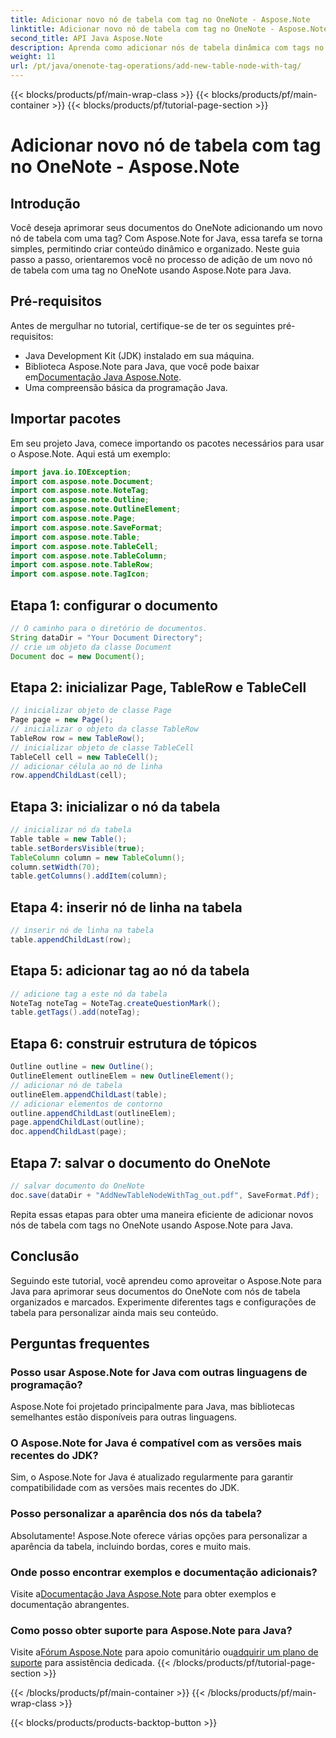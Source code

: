 ```yaml
---
title: Adicionar novo nó de tabela com tag no OneNote - Aspose.Note
linktitle: Adicionar novo nó de tabela com tag no OneNote - Aspose.Note
second_title: API Java Aspose.Note
description: Aprenda como adicionar nós de tabela dinâmica com tags no OneNote usando Aspose.Note para Java. Melhore a organização de seus documentos sem esforço.
weight: 11
url: /pt/java/onenote-tag-operations/add-new-table-node-with-tag/
---
```


{{< blocks/products/pf/main-wrap-class >}}
{{< blocks/products/pf/main-container >}}
{{< blocks/products/pf/tutorial-page-section >}}

# Adicionar novo nó de tabela com tag no OneNote - Aspose.Note

## Introdução
Você deseja aprimorar seus documentos do OneNote adicionando um novo nó de tabela com uma tag? Com Aspose.Note for Java, essa tarefa se torna simples, permitindo criar conteúdo dinâmico e organizado. Neste guia passo a passo, orientaremos você no processo de adição de um novo nó de tabela com uma tag no OneNote usando Aspose.Note para Java.
## Pré-requisitos
Antes de mergulhar no tutorial, certifique-se de ter os seguintes pré-requisitos:
- Java Development Kit (JDK) instalado em sua máquina.
-  Biblioteca Aspose.Note para Java, que você pode baixar em[Documentação Java Aspose.Note](https://reference.aspose.com/note/java/).
- Uma compreensão básica da programação Java.
## Importar pacotes
Em seu projeto Java, comece importando os pacotes necessários para usar o Aspose.Note. Aqui está um exemplo:
```java
import java.io.IOException;
import com.aspose.note.Document;
import com.aspose.note.NoteTag;
import com.aspose.note.Outline;
import com.aspose.note.OutlineElement;
import com.aspose.note.Page;
import com.aspose.note.SaveFormat;
import com.aspose.note.Table;
import com.aspose.note.TableCell;
import com.aspose.note.TableColumn;
import com.aspose.note.TableRow;
import com.aspose.note.TagIcon;
```
## Etapa 1: configurar o documento
```java
// O caminho para o diretório de documentos.
String dataDir = "Your Document Directory";
// crie um objeto da classe Document
Document doc = new Document();
```
## Etapa 2: inicializar Page, TableRow e TableCell
```java
// inicializar objeto de classe Page
Page page = new Page();
// inicializar o objeto da classe TableRow
TableRow row = new TableRow();
// inicializar objeto de classe TableCell
TableCell cell = new TableCell();
// adicionar célula ao nó de linha
row.appendChildLast(cell);
```
## Etapa 3: inicializar o nó da tabela
```java
// inicializar nó da tabela
Table table = new Table();
table.setBordersVisible(true);
TableColumn column = new TableColumn();
column.setWidth(70);
table.getColumns().addItem(column);
```
## Etapa 4: inserir nó de linha na tabela
```java
// inserir nó de linha na tabela
table.appendChildLast(row);
```
## Etapa 5: adicionar tag ao nó da tabela
```java
// adicione tag a este nó da tabela
NoteTag noteTag = NoteTag.createQuestionMark();
table.getTags().add(noteTag);
```
## Etapa 6: construir estrutura de tópicos
```java
Outline outline = new Outline();
OutlineElement outlineElem = new OutlineElement();
// adicionar nó de tabela
outlineElem.appendChildLast(table);
// adicionar elementos de contorno
outline.appendChildLast(outlineElem);
page.appendChildLast(outline);
doc.appendChildLast(page);
```
## Etapa 7: salvar o documento do OneNote
```java
// salvar documento do OneNote
doc.save(dataDir + "AddNewTableNodeWithTag_out.pdf", SaveFormat.Pdf);
```
Repita essas etapas para obter uma maneira eficiente de adicionar novos nós de tabela com tags no OneNote usando Aspose.Note para Java.
## Conclusão
Seguindo este tutorial, você aprendeu como aproveitar o Aspose.Note para Java para aprimorar seus documentos do OneNote com nós de tabela organizados e marcados. Experimente diferentes tags e configurações de tabela para personalizar ainda mais seu conteúdo.
## Perguntas frequentes
### Posso usar Aspose.Note for Java com outras linguagens de programação?
Aspose.Note foi projetado principalmente para Java, mas bibliotecas semelhantes estão disponíveis para outras linguagens.
### O Aspose.Note for Java é compatível com as versões mais recentes do JDK?
Sim, o Aspose.Note for Java é atualizado regularmente para garantir compatibilidade com as versões mais recentes do JDK.
### Posso personalizar a aparência dos nós da tabela?
Absolutamente! Aspose.Note oferece várias opções para personalizar a aparência da tabela, incluindo bordas, cores e muito mais.
### Onde posso encontrar exemplos e documentação adicionais?
 Visite a[Documentação Java Aspose.Note](https://reference.aspose.com/note/java/) para obter exemplos e documentação abrangentes.
### Como posso obter suporte para Aspose.Note para Java?
 Visite a[Fórum Aspose.Note](https://forum.aspose.com/c/note/28) para apoio comunitário ou[adquirir um plano de suporte](https://purchase.aspose.com/buy) para assistência dedicada.
{{< /blocks/products/pf/tutorial-page-section >}}

{{< /blocks/products/pf/main-container >}}
{{< /blocks/products/pf/main-wrap-class >}}

{{< blocks/products/products-backtop-button >}}
